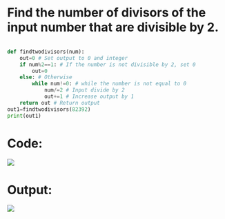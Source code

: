 # Find the number of divisors of the input number that are divisible by 2. 

```.py

def findtwodivisors(num):
    out=0 # Set output to 0 and integer
    if num%2==1: # If the number is not divisible by 2, set 0
        out=0
    else: # Otherwise
        while num!=0: # while the number is not equal to 0
            num/=2 # Input divide by 2
            out+=1 # Increase output by 1
    return out # Return output
out1=findtwodivisors(82392)
print(out1)
```

# Code:
![](quiz29out.png)

# Output: 

![](quiz29out.png)
